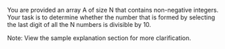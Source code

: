 You are provided an array A of size N that contains non-negative integers. Your task is to determine whether the number that is formed by selecting the last digit of all the N numbers is divisible by 10.

Note: View the sample explanation section for more clarification.